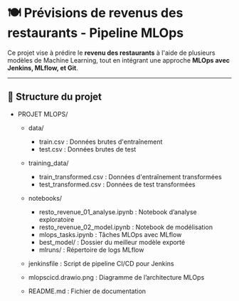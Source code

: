 # 🍽️ Prévisions de revenus des restaurants - Pipeline MLOps

Ce projet vise à prédire le **revenu des restaurants** à l'aide de plusieurs modèles de Machine Learning, tout en intégrant une approche **MLOps avec Jenkins, MLflow, et Git**.

---
## 📁 Structure du projet

- PROJET MLOPS/
  - data/
    - train.csv                : Données brutes d'entraînement
    - test.csv                 : Données brutes de test

  - training_data/
    - train_transformed.csv    : Données d'entraînement transformées
    - test_transformed.csv     : Données de test transformées

  - notebooks/
    - resto_revenue_01_analyse.ipynb  : Notebook d’analyse exploratoire
    - resto_revenue_02_model.ipynb    : Notebook de modélisation
    - mlops_tasks.ipynb               : Tâches MLOps avec MLflow
    - best_model/                     : Dossier du meilleur modèle exporté
    - mlruns/                         : Répertoire de logs MLflow

  - jenkinsfile                       : Script de pipeline CI/CD pour Jenkins
  - mlopscicd.drawio.png             : Diagramme de l’architecture MLOps
  - README.md                        : Fichier de documentation


